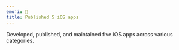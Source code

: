 ```yaml
---
emoji: 📱
title: Published 5 iOS apps
---
```


Developed, published, and maintained five iOS apps across various categories.